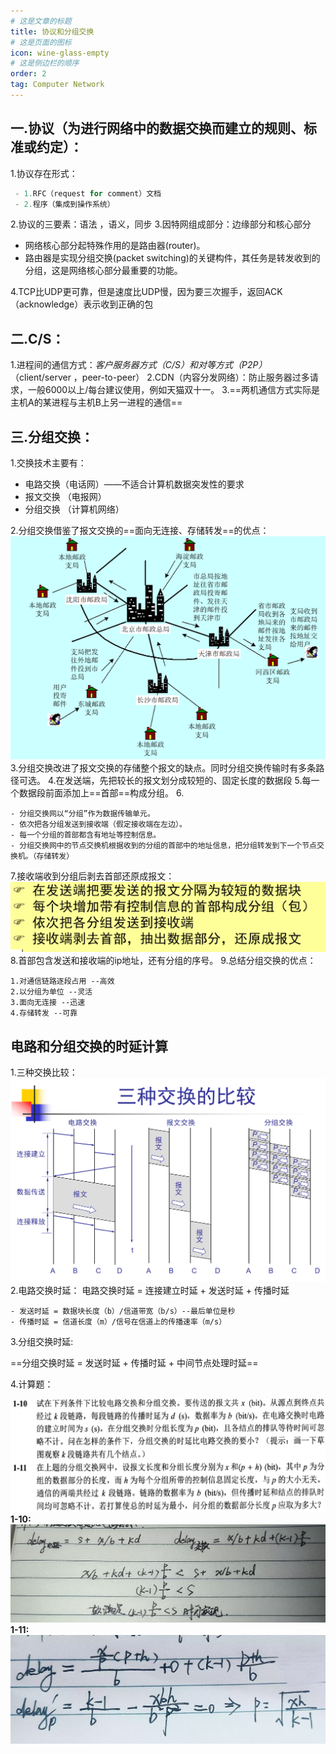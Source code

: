 ```yaml
---
# 这是文章的标题
title: 协议和分组交换
# 这是页面的图标
icon: wine-glass-empty
# 这是侧边栏的顺序
order: 2
tag: Computer Network
---
```

## 一.协议（为进行网络中的数据交换而建立的规则、标准或约定）：
1.协议存在形式：
```js
 - 1.RFC（request for comment）文档
 - 2.程序（集成到操作系统）
```
2.协议的三要素：语法 ，语义，同步
3.因特网组成部分：边缘部分和核心部分
- 网络核心部分起特殊作用的是路由器(router)。
- 路由器是实现分组交换(packet switching)的关键构件，其任务是转发收到的分组，这是网络核心部分最重要的功能。

4.TCP比UDP更可靠，但是速度比UDP慢，因为要三次握手，返回ACK（acknowledge）表示收到正确的包
## 二.C/S：
1.进程间的通信方式：*客户服务器方式（C/S）和对等方式（P2P）* （client/server ，peer-to-peer）
2.CDN（内容分发网络）：防止服务器过多请求，一般6000以上/每台建议使用，例如天猫双十一。
3.==两机通信方式实际是主机A的某进程与主机B上另一进程的通信==                  

## 三.分组交换：
1.交换技术主要有：
- 电路交换（电话网）——不适合计算机数据突发性的要求
- 报文交换 （电报网）
- 分组交换  （计算机网络）

2.分组交换借鉴了报文交换的==面向无连接、存储转发==的优点：
![报文交换](/notes-image/报文交换.png)
3.分组交换改进了报文交换的存储整个报文的缺点。同时分组交换传输时有多条路径可选。
4.在发送端，先把较长的报文划分成较短的、固定长度的数据段
5.每一个数据段前面添加上==首部==构成分组。
6.
```
- 分组交换网以“分组”作为数据传输单元。
- 依次把各分组发送到接收端（假定接收端在左边）。
- 每一个分组的首部都含有地址等控制信息。
- 分组交换网中的节点交换机根据收到的分组的首部中的地址信息，把分组转发到下一个节点交换机。（存储转发）
```
7.接收端收到分组后剥去首部还原成报文：
![流程](/notes-image/流程.png)
8.首部包含发送和接收端的ip地址，还有分组的序号。
9.总结分组交换的优点：
```
1.对通信链路逐段占用 --高效
2.以分组为单位 --灵活
3.面向无连接 --迅速
4.存储转发 --可靠
```
## 电路和分组交换的时延计算
1.三种交换比较：
![比较](/notes-image/交换比较.png)
2.电路交换时延：
电路交换时延 = 连接建立时延 + 发送时延 + 传播时延
```
- 发送时延 = 数据块长度（b）/信道带宽（b/s）--最后单位是秒
- 传播时延 = 信道长度（m）/信号在信道上的传播速率（m/s）
```
3.分组交换时延:

==分组交换时延 = 发送时延 + 传播时延 + 中间节点处理时延==

4.计算题：

![题目](/notes-image/题目.png)
**1-10:**
![作业一](/notes-image/作业一.jpg)
**1-11:**
![作业二](/notes-image/作业二.jpg)

